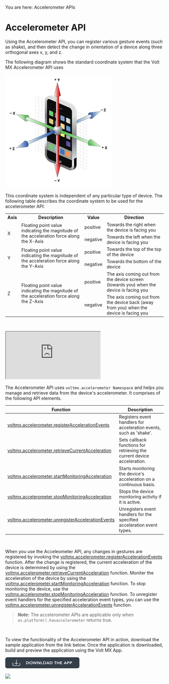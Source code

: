                               

You are here: Accelerometer APIs

Accelerometer API
=================

Using the Accelerometer API, you can register various gesture events (such as shake), and then detect the change in orientation of a device along three orthogonal axes x, y, and z.

The following diagram shows the standard coordinate system that the Volt MX Accelerometer API uses

![](resources/images/accelerometer_axis_340x360.png)

This coordinate system is independent of any particular type of device. The following table describes the coordinate system to be used for the accelerometer API:

<table style="caption-side: top;mc-table-style: url('resources/tablestyles/basic.css');" class="TableStyle-Basic" cellspacing="0"><colgroup><col class="TableStyle-Basic-Column-Column1"> <col class="TableStyle-Basic-Column-Column1"> <col class="TableStyle-Basic-Column-Column1"> <col class="TableStyle-Basic-Column-Column1"></colgroup><tbody><tr class="TableStyle-Basic-Body-Body1"><th class="TableStyle-Basic-BodyE-Column1-Body1">Axis</th><th class="TableStyle-Basic-BodyE-Column1-Body1">Description</th><th class="TableStyle-Basic-BodyE-Column1-Body1">Value</th><th class="TableStyle-Basic-BodyD-Column1-Body1">Direction</th></tr><tr class="TableStyle-Basic-Body-Body1"><td rowspan="2" class="TableStyle-Basic-BodyE-Column1-Body1">X</td><td class="TableStyle-Basic-BodyE-Column1-Body1" rowspan="2">Floating point value indicating the magnitude of the acceleration force along the X-Axis</td><td class="TableStyle-Basic-BodyE-Column1-Body1">positive</td><td class="TableStyle-Basic-BodyD-Column1-Body1">Towards the right when the device is facing you</td></tr><tr class="TableStyle-Basic-Body-Body1"><td class="TableStyle-Basic-BodyE-Column1-Body1">negative</td><td class="TableStyle-Basic-BodyD-Column1-Body1">Towards the left when the device is facing you</td></tr><tr class="TableStyle-Basic-Body-Body1"><td class="TableStyle-Basic-BodyE-Column1-Body1" rowspan="2">Y</td><td class="TableStyle-Basic-BodyE-Column1-Body1" rowspan="2">Floating point value indicating the magnitude of the acceleration force along the Y-Axis</td><td class="TableStyle-Basic-BodyE-Column1-Body1">positive</td><td class="TableStyle-Basic-BodyD-Column1-Body1">Towards the top of the top of the device</td></tr><tr class="TableStyle-Basic-Body-Body1"><td class="TableStyle-Basic-BodyE-Column1-Body1">negative</td><td class="TableStyle-Basic-BodyD-Column1-Body1">Towards the bottom of the device</td></tr><tr class="TableStyle-Basic-Body-Body1"><td class="TableStyle-Basic-BodyE-Column1-Body1" rowspan="2">Z</td><td class="TableStyle-Basic-BodyE-Column1-Body1" rowspan="2">Floating point value indicating the magnitude of the acceleration force along the Z-Axis</td><td class="TableStyle-Basic-BodyE-Column1-Body1">positive</td><td class="TableStyle-Basic-BodyD-Column1-Body1">The axis coming out from the device screen (towards you) when the device is facing you</td></tr><tr class="TableStyle-Basic-Body-Body1"><td class="TableStyle-Basic-BodyE-Column1-Body1">negative</td><td class="TableStyle-Basic-BodyD-Column1-Body1">The axis coming out from the device back (away from you) when the device is facing you</td></tr></tbody></table>

 
<div class="youtube-wrapper"><iframe src="https://www.youtube.com/embed/L4nic6Y49yc" allowfullscreen=""></iframe></div>

The Accelerometer API uses `voltmx.accelerometer Namespace` and helps you manage and retrieve data from the device's accelerometer. It comprises of the following API elements.

| Function | Description |
| --- | --- |
| [voltmx.accelerometer.registerAccelerationEvents](accelerometerfunctions.md#accelero4) | Registers event handlers for acceleration events, such as 'shake'. |
| [voltmx.accelerometer.retrieveCurrentAcceleration](accelerometerfunctions.md#accelero) | Sets callback functions for retrieving the current device acceleration. |
| [voltmx.accelerometer.startMonitoringAcceleration](accelerometerfunctions.md#accelero2) | Starts monitoring the device's acceleration on a continuous basis. |
| [voltmx.accelerometer.stopMonitoringAcceleration](accelerometerfunctions.md#accelero3) | Stops the device monitoring activity if it is active. |
| [voltmx.accelerometer.unregisterAccelerationEvents](accelerometerfunctions.md#accelero5) | Unregisters event handlers for the specified acceleration event types. |

 

When you use the Acceleometer API, any changes in gestures are registered by invoking the [voltmx.accelerometer.registerAccelerationEvents](accelerometerfunctions.md#accelero4) function. After the change is registered, the current acceleration of the device is determined by using the [voltmx.accelerometer.retrieveCurrentAcceleration](accelerometerfunctions.md#accelero) function. Moniter the acceleration of the device by using the [voltmx.accelerometer.startMonitoringAcceleration](accelerometerfunctions.md#accelero2) function. To stop monitoring the device, use the [voltmx.accelerometer.stopMonitoringAcceleration](accelerometerfunctions.md#accelero3) function. To unregister event handlers for the specified acceleration event types, you can use the [voltmx.accelerometer.unregisterAccelerationEvents](accelerometerfunctions.md#accelero5) function.

> **_Note:_** The accelerometer APIs are applicable only when `os.platform().hasaccelerometer` returns true.

 

To view the functionality of the Accelerometer API in action, download the sample application from the link below. Once the application is downloaded, build and preview the application using the Volt MX App.

[![](resources/images/download_button_08__002__236x35.png)](https://github.com/HCL-TECH-SOFTWARE/volt-mx-samples/tree/main/AccelerometerAPI)

  
![](resources/prettify/onload.png)
